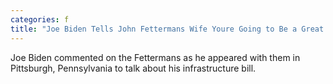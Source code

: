 ```yaml
---
categories: f
title: "Joe Biden Tells John Fettermans Wife Youre Going to Be a Great Great Lady in the Senate"
---
```

Joe Biden commented on the Fettermans as he appeared with them in Pittsburgh, Pennsylvania to talk about his infrastructure bill.